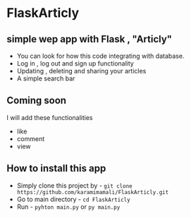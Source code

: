 # FlaskArticly
## simple wep app with Flask , "Articly"

* You can look for how this code integrating with database.
* Log in , log out and sign up functionality
* Updating , deleting and sharing your articles
* A simple search bar

## Coming soon

I will add these functionalities

*  like 
*  comment
*  view
 
 ## How to install this app

 * Simply clone this project by - `git clone https://github.com/karamimamali/FlaskArticly.git`
 * Go to main directory - `cd FlaskArticly`
 * Run - `pyhton main.py` or `py main.py`
 